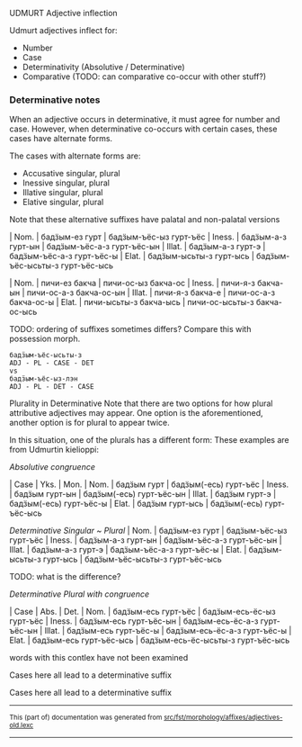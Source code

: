 UDMURT Adjective inflection

Udmurt adjectives inflect for:

* Number
* Case
* Determinativity (Absolutive / Determinative)
* Comparative (TODO: can comparative co-occur with other stuff?)

###  Determinative notes

When an adjective occurs in determinative, it must agree for number and case.
However, when determinative co-occurs with certain cases, these cases
have alternate forms.

The cases with alternate forms are:

* Accusative singular, plural
* Inessive singular, plural
* Illative singular, plural
* Elative singular, plural

Note that these alternative suffixes have palatal and non-palatal versions

|  Nom.   | бадӟым-ез гурт          | бадӟым-ъёс-ыз гурт-ъёс
|  Iness. | бадӟым-а-з гурт-ын      | бадӟым-ъёс-а-з гурт-ъёс-ын
|  Illat. | бадӟым-а-з гурт-э       | бадӟым-ъёс-а-з гурт-ъёс-ы
|  Elat.  | бадӟым-ысьты-з гурт-ысь | бадӟым-ъёс-ысьты-з гурт-ъёс-ысь

|  Nom.   | пичи-ез бакча           | пичи-ос-ыз бакча-ос
|  Iness. | пичи-я-з бакча-ын       | пичи-ос-а-з бакча-ос-ын
|  Illat. | пичи-я-з бакча-е        | пичи-ос-а-з бакча-ос-ы
|  Elat.  | пичи-ысьты-з бакча-ысь  | пичи-ос-ысьты-з бакча-ос-ысь

TODO: ordering of suffixes sometimes differs? Compare this with possession morph.

```
бадӟым-ъёс-ысьты-з
ADJ - PL - CASE - DET
vs
бадӟым-ъёс-ыз-лэн
ADJ - PL - DET - CASE
```

Plurality in Determinative
Note that there are two options for how plural attributive adjectives may appear.
One option is the aforementioned, another option is for plural to appear twice.

In this situation, one of the plurals has a different form:
These examples are from Udmurtin kielioppi: 

*Absolutive congruence*

|  Case   | Yks.            | Mon.
|  Nom.   | бадӟым гурт     | бадӟым(-есь) гурт-ъёс
|  Iness. | бадӟым гурт-ын  | бадӟым(-есь) гурт-ъёс-ын
|  Illat. | бадӟым гурт-э   | бадӟым(-есь) гурт-ъёс-ы
|  Elat.  | бадӟым гурт-ысь | бадӟым(-есь) гурт-ъёс-ысь

*Determinative Singular ~ Plural*
|  Nom.   | бадӟым-ез гурт          | бадӟым-ъёс-ыз гурт-ъёс
|  Iness. | бадӟым-а-з гурт-ын      | бадӟым-ъёс-а-з гурт-ъёс-ын
|  Illat. | бадӟым-а-з гурт-э       | бадӟым-ъёс-а-з гурт-ъёс-ы
|  Elat.  | бадӟым-ысьты-з гурт-ысь | бадӟым-ъёс-ысьты-з гурт-ъёс-ысь

TODO: what is the difference?

*Determinative Plural with congruence*

|  Case   | Abs.                    | Det.
|  Nom.   | бадӟым-есь гурт-ъёс     | бадӟым-есь-ёс-ыз гурт-ъёс
|  Iness. | бадӟым-есь гурт-ъёс-ын  | бадӟым-есь-ёс-а-з гурт-ъёс-ын
|  Illat. | бадӟым-есь гурт-ъёс-ы   | бадӟым-есь-ёс-а-з гурт-ъёс-ы
|  Elat.  | бадӟым-есь гурт-ъёс-ысь | бадӟым-есь-ёс-ысьты-з гурт-ъёс-ысь

words with this contlex have not been examined

Cases here all lead to a determinative suffix

Cases here all lead to a determinative suffix

* * *

<small>This (part of) documentation was generated from [src/fst/morphology/affixes/adjectives-old.lexc](https://github.com/giellalt/lang-udm/blob/main/src/fst/morphology/affixes/adjectives-old.lexc)</small>

---

